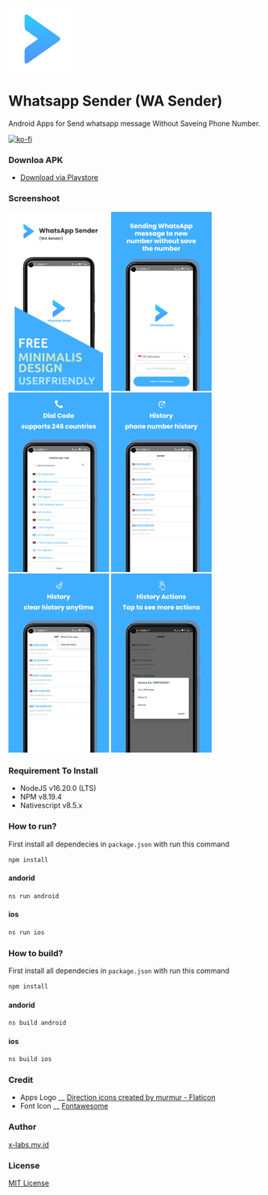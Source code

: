 <link rel="shortcut icon" type="image/x-icon" href="https://raw.githubusercontent.com/x-labs-86/hosting-assets/main/whatsapp-sender/icon.png">
<img src="https://raw.githubusercontent.com/x-labs-86/hosting-assets/main/whatsapp-sender/icon.png" width="128">

# Whatsapp Sender (WA Sender)

Android Apps for Send whatsapp message Without Saveing Phone Number.

[![ko-fi](https://www.ko-fi.com/img/githubbutton_sm.svg)](https://ko-fi.com/K3K02WIPN)

### Downloa APK

- [Download via Playstore](https://play.google.com/store/apps/details?id=com.kang.cahya.apps.whatsappsender)

### Screenshoot

<img src="https://raw.githubusercontent.com/x-labs-86/hosting-assets/main/whatsapp-sender/screen-0.png" width="200"> <img src="https://raw.githubusercontent.com/x-labs-86/hosting-assets/main/whatsapp-sender/screen-1.png" width="200"> <img src="https://raw.githubusercontent.com/x-labs-86/hosting-assets/main/whatsapp-sender/screen-2.png" width="200"> <img src="https://raw.githubusercontent.com/x-labs-86/hosting-assets/main/whatsapp-sender/screen-3.png" width="200"> <img src="https://raw.githubusercontent.com/x-labs-86/hosting-assets/main/whatsapp-sender/screen-4.png" width="200"> <img src="https://raw.githubusercontent.com/x-labs-86/hosting-assets/main/whatsapp-sender/screen-5.png" width="200">

### Requirement To Install

- NodeJS v16.20.0 (LTS)
- NPM v8.19.4
- Nativescript v8.5.x

### How to run?

First install all dependecies in `package.json` with run this command

```bash
npm install
```

#### andorid

```bash
ns run android
```

#### ios

```bash
ns run ios
```

### How to build?

First install all dependecies in `package.json` with run this command

```bash
npm install
```

#### andorid

```bash
ns build android
```

#### ios

```bash
ns build ios
```

### Credit

- Apps Logo \_\_ [Direction icons created by murmur - Flaticon](https://www.flaticon.com/free-icons/direction)
- Font Icon \_\_ [Fontawesome](https://fontawesome.com/)

### Author

[x-labs.my.id](https://www.x-labs.my.id/)

### License

[MIT License](https://github.com/x-labs-86/whatsapp-sender/blob/main/LICENSE)
